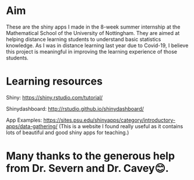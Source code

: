 # Aim
These are the shiny apps I made in the 8-week summer internship at the Mathematical School of the University of Nottingham. They are aimed at helping distance learning students to understand basic statistics knowledge. As I was in distance learning last year due to Covid-19, I believe this project is meaningful in improving the learning experience of those students.


# Learning resources
Shiny: https://shiny.rstudio.com/tutorial/

Shinydashboard: http://rstudio.github.io/shinydashboard/

App Examples: https://sites.psu.edu/shinyapps/category/introductory-apps/data-gathering/  (This is a website I found really useful as it contains lots of beautiful and good shiny apps for teaching.)


# Many thanks to the generous help from Dr. Severn and Dr. Cavey😊.


